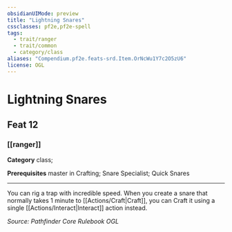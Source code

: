 ```yaml
---
obsidianUIMode: preview
title: "Lightning Snares"
cssclasses: pf2e,pf2e-spell
tags:
  - trait/ranger
  - trait/common
  - category/class
aliases: "Compendium.pf2e.feats-srd.Item.OrNcWu1Y7c2O5zU6"
license: OGL
---
```

# Lightning Snares
## Feat 12
### [[ranger]]

**Category** class; 



**Prerequisites** master in Crafting; Snare Specialist; Quick Snares
* * *
You can rig a trap with incredible speed. When you create a snare that normally takes 1 minute to [[Actions/Craft|Craft]], you can Craft it using a single [[Actions/Interact|Interact]] action instead.

*Source: Pathfinder Core Rulebook*
*OGL*